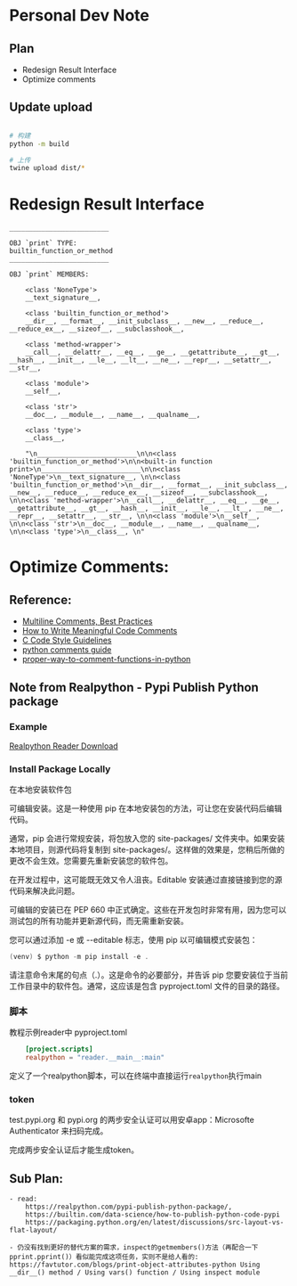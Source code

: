 # Personal Dev Note

## Plan

- Redesign Result Interface
- Optimize comments

## Update upload

```bash

# 构建
python -m build

# 上传
twine upload dist/*
```

# Redesign Result Interface

```
_________________________

OBJ `print` TYPE: 
builtin_function_or_method
_________________________

OBJ `print` MEMBERS:

    <class 'NoneType'>
    __text_signature__,

    <class 'builtin_function_or_method'>
    __dir__, __format__, __init_subclass__, __new__, __reduce__, __reduce_ex__, __sizeof__, __subclasshook__,

    <class 'method-wrapper'>
    __call__, __delattr__, __eq__, __ge__, __getattribute__, __gt__, __hash__, __init__, __le__, __lt__, __ne__, __repr__, __setattr__, __str__,

    <class 'module'>
    __self__,

    <class 'str'>
    __doc__, __module__, __name__, __qualname__,

    <class 'type'>
    __class__,

    "\n_________________________\n\n<class 'builtin_function_or_method'>\n\n<built-in function print>\n_________________________\n\n<class 'NoneType'>\n__text_signature__, \n\n<class 'builtin_function_or_method'>\n__dir__, __format__, __init_subclass__, __new__, __reduce__, __reduce_ex__, __sizeof__, __subclasshook__, \n\n<class 'method-wrapper'>\n__call__, __delattr__, __eq__, __ge__, __getattribute__, __gt__, __hash__, __init__, __le__, __lt__, __ne__, __repr__, __setattr__, __str__, \n\n<class 'module'>\n__self__, \n\n<class 'str'>\n__doc__, __module__, __name__, __qualname__, \n\n<class 'type'>\n__class__, \n"

```


# Optimize Comments:

## Reference:
- [Multiline Comments, Best Practices](https://www.askpython.com/python/python-comments)
- [How to Write Meaningful Code Comments](https://hackernoon.com/how-to-write-meaningful-code-comments-qb1735so)
- [C Code Style Guidelines](https://www.cs.swarthmore.edu/~newhall/unixhelp/c_codestyle.html)
- [python comments guide](https://realpython.com/python-comments-guide/)
- [proper-way-to-comment-functions-in-python](https://stackoverflow.com/questions/2357230/what-is-the-proper-way-to-comment-functions-in-python)


## Note from Realpython - Pypi Publish Python package


### Example
[Realpython Reader Download](https://codeload.github.com/realpython/reader/zip/refs/heads/master)


### Install Package Locally
在本地安装软件包

可编辑安装。这是一种使用 pip 在本地安装包的方法，可让您在安装代码后编辑代码。

通常，pip 会进行常规安装，将包放入您的 site-packages/ 文件夹中。如果安装本地项目，则源代码将复制到 site-packages/。这样做的效果是，您稍后所做的更改不会生效。您需要先重新安装您的软件包。

在开发过程中，这可能既无效又令人沮丧。Editable 安装通过直接链接到您的源代码来解决此问题。

可编辑的安装已在 PEP 660 中正式确定。这些在开发包时非常有用，因为您可以测试包的所有功能并更新源代码，而无需重新安装。

您可以通过添加 -e 或 --editable 标志，使用 pip 以可编辑模式安装包：

```powershell
(venv) $ python -m pip install -e .
```

请注意命令末尾的句点（.）。这是命令的必要部分，并告诉 pip 您要安装位于当前工作目录中的软件包。通常，这应该是包含 pyproject.toml 文件的目录的路径。

### 脚本
教程示例reader中 pyproject.toml 
```toml
    [project.scripts]
    realpython = "reader.__main__:main"
```
定义了一个realpython脚本，可以在终端中直接运行`realpython`执行main

### token

test.pypi.org 和 pypi.org 的两步安全认证可以用安卓app：Microsofte Authenticator 来扫码完成。

完成两步安全认证后才能生成token。

<!-- https://www.pyopensci.org/python-package-guide/tutorials/publish-pypi.html#step-4-create-a-package-upload-token -->




## Sub Plan:

    - read:
        https://realpython.com/pypi-publish-python-package/,
        https://builtin.com/data-science/how-to-publish-python-code-pypi
        https://packaging.python.org/en/latest/discussions/src-layout-vs-flat-layout/

    - 仍没有找到更好的替代方案的需求，inspect的getmembers()方法（再配合一下pprint.pprint()）看似能完成这项任务，实则不是给人看的: https://favtutor.com/blogs/print-object-attributes-python Using __dir__() method / Using vars() function / Using inspect module
